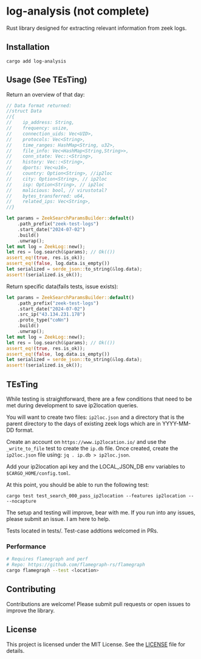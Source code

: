 # log-analysis (not complete)

Rust library designed for extracting relevant information from zeek logs.

## Installation

`cargo add log-analysis`

## Usage (See TEsTing)

Return an overview of that day:
```rust
// Data format returned: 
//struct Data
//{
//    ip_address: String,
//    frequency: usize,
//    connection_uids: Vec<UID>,
//    protocols: Vec<String>,
//    time_ranges: HashMap<String, u32>,
//    file_info: Vec<HashMap<String,String>>,
//    conn_state: Vec::<String>,
//    history: Vec::<String>,
//    dports: Vec<u16>,
//    country: Option<String>, //ip2loc
//    city: Option<String>, // ip2loc
//    isp: Option<String>, // ip2loc
//    malicious: bool, // virustotal?
//    bytes_transferred: u64,
//    related_ips: Vec<String>,
//}

let params = ZeekSearchParamsBuilder::default()
    .path_prefix("zeek-test-logs")
    .start_date("2024-07-02")
    .build()
    .unwrap();
let mut log = ZeekLog::new();
let res = log.search(&params); // Ok(())
assert_eq!(true, res.is_ok));
assert_eq!(false, log.data.is_empty())
let serialized = serde_json::to_string(&log.data);
assert!(serialized.is_ok());
```

Return specific data(fails tests, issue exists):
```rust
let params = ZeekSearchParamsBuilder::default()
    .path_prefix("zeek-test-logs")
    .start_date("2024-07-02")
    .src_ip("43.134.231.178")
    .proto_type("coNn")
    .build()
    .unwrap();
let mut log = ZeekLog::new();
let res = log.search(&params); // Ok(())
assert_eq!(true, res.is_ok));
assert_eq!(false, log.data.is_empty())
let serialized = serde_json::to_string(&log.data);
assert!(serialized.is_ok());
```
## TEsTing

While testing is straightforward, there are a few conditions that need to be met during development to save ip2location queries. 

You will want to create two files: `ip2loc.json` and a directory that is the parent directory to the days of existing zeek logs which are in YYYY-MM-DD format.

Create an account on `https://www.ip2location.io/` and use the `_write_to_file` test to create the `ip.db` file. Once created, create the `ip2loc.json` file using: `jq . ip.db > ip2loc.json`.

Add your ip2location api key and the LOCAL_JSON_DB env variables to `$CARGO_HOME/config.toml`.

At this point, you should be able to run the following test: 

`cargo test test_search_000_pass_ip2location --features ip2location -- --nocapture`

The setup and testing will improve, bear with me. If you run into any issues, please submit an issue. I am here to help.

Tests located in tests/. Test-case addtions welcomed in PRs.


### Performance
```bash
# Requires flamegraph and perf
# Repo: https://github.com/flamegraph-rs/flamegraph
cargo flamegraph --test <location>
```

## Contributing

Contributions are welcome! Please submit pull requests or open issues to improve the library.

## License

This project is licensed under the MIT License. See the [LICENSE](LICENSE) file for details.
